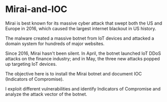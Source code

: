 # Mirai-and-IOC
Mirai is best known for its massive cyber attack that swept both the US and Europe in 2016, which caused the largest internet blackout in US history. 

The malware created a massive botnet from IoT devices and attacked a domain system for hundreds of major websites. 

Since 2016, Mirai hasn't been silent. In April, the botnet launched IoT DDoS attacks on the finance industry; and in May, the three new attacks popped up targeting IoT devices.

The objective here is to install the Mirai botnet and document IOC (Indicators of Compromise).

I exploit different vulnerabilities and identify Indicators of Compromise and analyze the attack vector of the botnet. 
